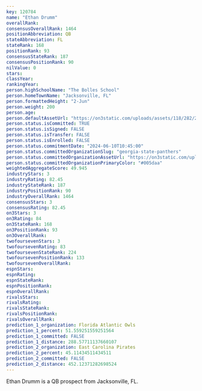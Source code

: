 ```yaml
---
key: 120784
name: "Ethan Drumm"
overallRank: 
consensusOverallRank: 1464
positionAbbreviation: QB
stateAbbreviation: FL
stateRank: 168
positionRank: 93
consensusStateRank: 187
consensusPositionRank: 90
nilValue: 0
stars: 
classYear: 
rankingYear: 
person.highSchoolName: "The Bolles School"
person.homeTownName: "Jacksonville, FL"
person.formattedHeight: "2-Jun"
person.weight: 200
person.age: 
person.defaultAssetUrl: "https://on3static.com/uploads/assets/118/282/282118.png"
person.status.isCommitted: TRUE
person.status.isSigned: FALSE
person.status.isTransfer: FALSE
person.status.isEnrolled: FALSE
person.status.commitmentDate: "2024-06-10T10:45:00"
person.status.committedOrganizationSlug: "georgia-state-panthers"
person.status.committedOrganizationAssetUrl: "https://on3static.com/uploads/assets/951/149/149951.svg"
person.status.committedOrganizationPrimaryColor: "#005daa"
weightedAggregateScore: 49.945
industryStars: 3
industryRating: 82.45
industryStateRank: 187
industryPositionRank: 90
industryOverallRank: 1464
consensusStars: 3
consensusRating: 82.45
on3Stars: 3
on3Rating: 84
on3StateRank: 168
on3PositionRank: 93
on3OverallRank: 
twofoursevenStars: 3
twofoursevenRating: 83
twofoursevenStateRank: 224
twofoursevenPositionRank: 133
twofoursevenOverallRank: 
espnStars: 
espnRating: 
espnStateRank: 
espnPositionRank: 
espnOverallRank: 
rivalsStars: 
rivalsRating: 
rivalsStateRank: 
rivalsPositionRank: 
rivalsOverallRank: 
prediction_1_organization: Florida Atlantic Owls
prediction_1_percent: 51.559251559251564
prediction_1_committed: FALSE
prediction_1_distance: 288.57711137660107
prediction_2_organization: East Carolina Pirates
prediction_2_percent: 45.11434511434511
prediction_2_committed: FALSE
prediction_2_distance: 452.12371282698524
---
```

Ethan Drumm is a QB prospect from Jacksonville, FL.